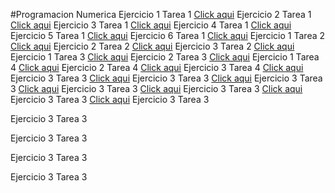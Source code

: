 #Programacion Numerica 
Ejercicio 1 Tarea 1
[Click aqui](https://github.com/OscarGaell/Proyecto-Programaci-n-Num-rica/blob/main/T1%20Ej%201ps.py)
Ejercicio 2 Tarea 1
[Click aqui](https://github.com/OscarGaell/Proyecto-Programaci-n-Num-rica/blob/main/T1%20Ej%202ps.py)
Ejercicio 3 Tarea 1
[Click aqui](https://github.com/OscarGaell/Proyecto-Programaci-n-Num-rica/blob/main/T1%20Ej%203ps.py)
Ejercicio 4 Tarea 1
[Click aqui](https://github.com/OscarGaell/Proyecto-Programaci-n-Num-rica/blob/main/T1%20Ej%204ps.py)
Ejercicio 5 Tarea 1
[Click aqui](https://github.com/OscarGaell/Proyecto-Programaci-n-Num-rica/blob/main/T1%20Ej%205ps.py)
Ejercicio 6 Tarea 1
[Click aqui](https://github.com/OscarGaell/Proyecto-Programaci-n-Num-rica/blob/main/T1%20Ej%206ps.py)
Ejercicio 1 Tarea 2
[Click aqui](https://github.com/OscarGaell/Proyecto-Programaci-n-Num-rica/blob/main/T2%20Biseccion.py)
Ejercicio 2 Tarea 2
[Click aqui](https://github.com/OscarGaell/Proyecto-Programaci-n-Num-rica/blob/main/T2%20Newton%20Rapson.py)
Ejercicio 3 Tarea 2
[Click aqui](https://github.com/OscarGaell/Proyecto-Programaci-n-Num-rica/blob/main/T2%20Secante.py)
Ejercicio 1 Tarea 3
[Click aqui](https://github.com/OscarGaell/Proyecto-Programaci-n-Num-rica/blob/main/T3%20Ej%201.m)
Ejercicio 2 Tarea 3
[Click aqui](https://github.com/OscarGaell/Proyecto-Programaci-n-Num-rica/blob/main/T3%20Ej%202.m)
Ejercicio 1 Tarea 4
[Click aqui]()
Ejercicio 2 Tarea 4
[Click aqui]()
Ejercicio 3 Tarea 4
[Click aqui]()
Ejercicio 3 Tarea 3
[Click aqui]()
Ejercicio 3 Tarea 3
[Click aqui]()
Ejercicio 3 Tarea 3
[Click aqui]()
Ejercicio 3 Tarea 3
[Click aqui]()
Ejercicio 3 Tarea 3
[Click aqui]()
Ejercicio 3 Tarea 3
[Click aqui]()
Ejercicio 3 Tarea 3

Ejercicio 3 Tarea 3

Ejercicio 3 Tarea 3

Ejercicio 3 Tarea 3

Ejercicio 3 Tarea 3










